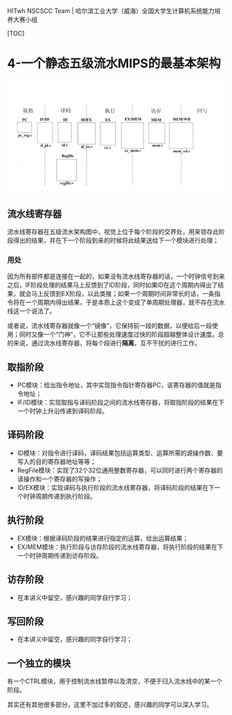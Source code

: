 HITwh NSCSCC Team | 哈尔滨工业大学（威海）全国大学生计算机系统能力培养大赛小组

[TOC]

# 4-一个静态五级流水MIPS的最基本架构

![1](./pic/4/1.jpg)

## 流水线寄存器

流水线寄存器在五级流水架构图中，视觉上位于每个阶段的交界处，用来锁存此阶段得出的结果，并在下一个阶段到来的时候将此结果送给下一个模块进行处理；

### 用处

因为所有部件都是连接在一起的，如果没有流水线寄存器的话，一个时钟信号到来之后，IF阶段处理的结果马上反馈到了ID阶段，同时如果ID在这个周期内得出了结果，就会马上反馈到EX阶段，以此类推；如果一个周期时间非常长的话，一条指令将在一个周期内得出结果，于是本质上这个变成了单周期处理器，就不存在流水线这一个说法了。

或者说，流水线寄存器就像一个“镜像”，它保持前一段的数据，以便给后一段使用；同时又像一个“门神”，它不让那些处理速度过快的阶段超越整体设计速度。总的来说，通过流水线寄存器，将每个段进行**隔离**，互不干扰的进行工作。

## 取指阶段

- PC模块：给出指令地址，其中实现指令指针寄存器PC，该寄存器的值就是指令地址；
- IF/ID模块：实现取指与译码阶段之间的流水线寄存器，将取指阶段的结果在下一个时钟上升沿传递到译码阶段。

## 译码阶段

- ID模块：对指令进行译码，译码结果包括运算类型、运算所需的源操作数、要写入的目的寄存器地址等等；
- RegFile模块：实现了32个32位通用整数寄存器，可以同时进行两个寄存器的读操作和一个寄存器的写操作；
- ID/EX模块：实现译码与执行阶段的流水线寄存器，将译码阶段的结果在下一个时钟周期传递到执行阶段。

## 执行阶段

- EX模块：根据译码阶段的结果进行指定的运算，给出运算结果；
- EX/MEM模块：执行阶段与访存阶段的流水线寄存器，将执行阶段的结果在下一个时钟周期传递到访存阶段。

## 访存阶段

- 在本讲义中留空，感兴趣的同学自行学习；

## 写回阶段

- 在本讲义中留空，感兴趣的同学自行学习；

## 一个独立的模块

有一个CTRL模块，用于控制流水线暂停以及清空，不便于归入流水线中的某一个阶段。

其实还有其他很多部分，这里不加过多的叙述，感兴趣的同学可以深入学习。